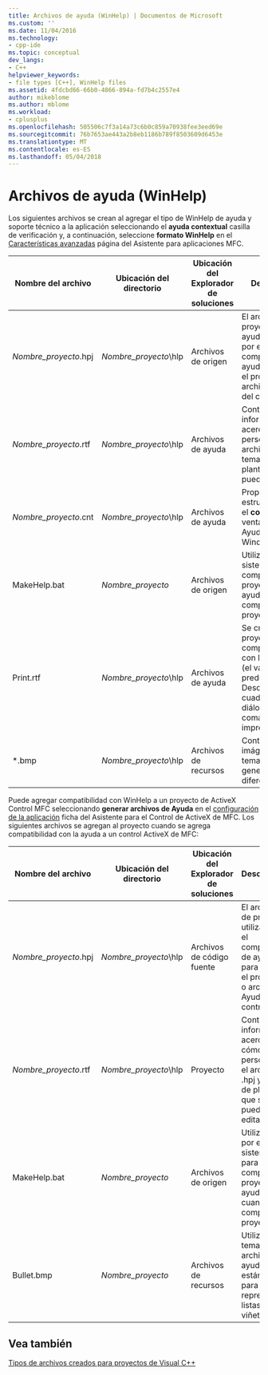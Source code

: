 ```yaml
---
title: Archivos de ayuda (WinHelp) | Documentos de Microsoft
ms.custom: ''
ms.date: 11/04/2016
ms.technology:
- cpp-ide
ms.topic: conceptual
dev_langs:
- C++
helpviewer_keywords:
- file types [C++], WinHelp files
ms.assetid: 4fdcbd66-66b0-4866-894a-fd7b4c2557e4
author: mikeblome
ms.author: mblome
ms.workload:
- cplusplus
ms.openlocfilehash: 505506c7f3a14a73c6b0c859a70938fee3eed69e
ms.sourcegitcommit: 76b7653ae443a2b8eb1186b789f8503609d6453e
ms.translationtype: MT
ms.contentlocale: es-ES
ms.lasthandoff: 05/04/2018
---
```

# <a name="help-files-winhelp"></a>Archivos de ayuda (WinHelp)
Los siguientes archivos se crean al agregar el tipo de WinHelp de ayuda y soporte técnico a la aplicación seleccionando el **ayuda contextual** casilla de verificación y, a continuación, seleccione **formato WinHelp** en el [Características avanzadas](../mfc/reference/advanced-features-mfc-application-wizard.md) página del Asistente para aplicaciones MFC.  
  
|Nombre del archivo|Ubicación del directorio|Ubicación del Explorador de soluciones|Descripción|  
|---------------|------------------------|--------------------------------|-----------------|  
|*Nombre_proyecto*.hpj|*Nombre_proyecto*\hlp|Archivos de origen|El archivo de proyecto de ayuda utilizado por el compilador de ayuda para crear el programa o archivo de Ayuda del control.|  
|*Nombre_proyecto*.rtf|*Nombre_proyecto*\hlp|Archivos de ayuda|Contiene información acerca de cómo personalizar el archivo .hpj y temas de plantilla que se pueden editar.|  
|*Nombre_proyecto*.cnt|*Nombre_proyecto*\hlp|Archivos de ayuda|Proporciona la estructura para el **contenido** ventana en la Ayuda de Windows.|  
|MakeHelp.bat|*Nombre_proyecto*|Archivos de origen|Utilizada por el sistema para compilar el proyecto de ayuda cuando se compila el proyecto.|  
|Print.rtf|*Nombre_proyecto*\hlp|Archivos de ayuda|Se crea si el proyecto incluye compatibilidad con la impresión (el valor predeterminado). Describe los cuadros de diálogo y comandos de impresión.|  
|*.bmp|*Nombre_proyecto*\hlp|Archivos de recursos|Contienen imágenes de los temas de ayuda generados diferentes.|  
  
 Puede agregar compatibilidad con WinHelp a un proyecto de ActiveX Control MFC seleccionando **generar archivos de Ayuda** en el [configuración de la aplicación](../mfc/reference/application-settings-mfc-activex-control-wizard.md) ficha del Asistente para el Control de ActiveX de MFC. Los siguientes archivos se agregan al proyecto cuando se agrega compatibilidad con la ayuda a un control ActiveX de MFC:  
  
|Nombre del archivo|Ubicación del directorio|Ubicación del Explorador de soluciones|Descripción|  
|---------------|------------------------|--------------------------------|-----------------|  
|*Nombre_proyecto*.hpj|*Nombre_proyecto*\hlp|Archivos de código fuente|El archivo de proyecto utilizado por el compilador de ayuda para crear el programa o archivo de Ayuda del control.|  
|*Nombre_proyecto*.rtf|*Nombre_proyecto*\hlp|Proyecto|Contiene información acerca de cómo personalizar el archivo .hpj y temas de plantilla que se pueden editar.|  
|MakeHelp.bat|*Nombre_proyecto*|Archivos de origen|Utilizada por el sistema para compilar el proyecto de ayuda cuando se compila el proyecto.|  
|Bullet.bmp|*Nombre_proyecto*|Archivos de recursos|Utiliza los temas de archivo de ayuda estándar para representar listas con viñetas.|  
  
## <a name="see-also"></a>Vea también  
 [Tipos de archivos creados para proyectos de Visual C++](../ide/file-types-created-for-visual-cpp-projects.md)